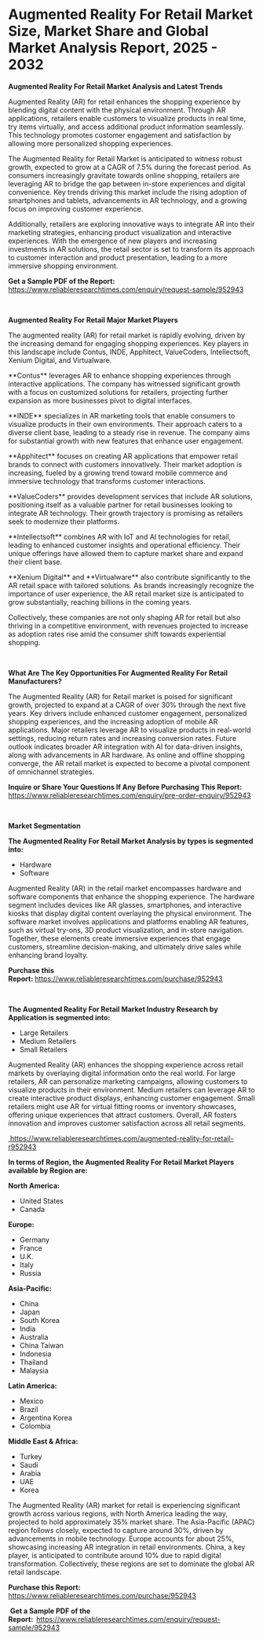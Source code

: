 <p><h1>Augmented Reality For Retail Market Size, Market Share and Global Market Analysis Report, 2025 - 2032</h1></p><p><strong>Augmented Reality For Retail Market Analysis and Latest Trends</strong></p>
<p><p>Augmented Reality (AR) for retail enhances the shopping experience by blending digital content with the physical environment. Through AR applications, retailers enable customers to visualize products in real time, try items virtually, and access additional product information seamlessly. This technology promotes customer engagement and satisfaction by allowing more personalized shopping experiences.</p><p>The Augmented Reality for Retail Market is anticipated to witness robust growth, expected to grow at a CAGR of 7.5% during the forecast period. As consumers increasingly gravitate towards online shopping, retailers are leveraging AR to bridge the gap between in-store experiences and digital convenience. Key trends driving this market include the rising adoption of smartphones and tablets, advancements in AR technology, and a growing focus on improving customer experience. </p><p>Additionally, retailers are exploring innovative ways to integrate AR into their marketing strategies, enhancing product visualization and interactive experiences. With the emergence of new players and increasing investments in AR solutions, the retail sector is set to transform its approach to customer interaction and product presentation, leading to a more immersive shopping environment.</p></p>
<p><strong>Get a Sample PDF of the Report:&nbsp;</strong> <a href="https://www.reliableresearchtimes.com/enquiry/request-sample/952943?utm_campaign=3439&utm_medium=2&utm_source=Github&utm_content=ia&utm_term=18042025&utm_id=augmented-reality-for-retail">https://www.reliableresearchtimes.com/enquiry/request-sample/952943</a></p>
<p>&nbsp;</p>
<p><strong>Augmented Reality For Retail Major Market Players</strong></p>
<p><p>The augmented reality (AR) for retail market is rapidly evolving, driven by the increasing demand for engaging shopping experiences. Key players in this landscape include Contus, INDE, Apphitect, ValueCoders, Intellectsoft, Xenium Digital, and Virtualware.</p><p>**Contus** leverages AR to enhance shopping experiences through interactive applications. The company has witnessed significant growth with a focus on customized solutions for retailers, projecting further expansion as more businesses pivot to digital interfaces. </p><p>**INDE** specializes in AR marketing tools that enable consumers to visualize products in their own environments. Their approach caters to a diverse client base, leading to a steady rise in revenue. The company aims for substantial growth with new features that enhance user engagement.</p><p>**Apphitect** focuses on creating AR applications that empower retail brands to connect with customers innovatively. Their market adoption is increasing, fueled by a growing trend toward mobile commerce and immersive technology that transforms customer interactions.</p><p>**ValueCoders** provides development services that include AR solutions, positioning itself as a valuable partner for retail businesses looking to integrate AR technology. Their growth trajectory is promising as retailers seek to modernize their platforms.</p><p>**Intellectsoft** combines AR with IoT and AI technologies for retail, leading to enhanced customer insights and operational efficiency. Their unique offerings have allowed them to capture market share and expand their client base.</p><p>**Xenium Digital** and **Virtualware** also contribute significantly to the AR retail space with tailored solutions. As brands increasingly recognize the importance of user experience, the AR retail market size is anticipated to grow substantially, reaching billions in the coming years.</p><p>Collectively, these companies are not only shaping AR for retail but also thriving in a competitive environment, with revenues projected to increase as adoption rates rise amid the consumer shift towards experiential shopping.</p></p>
<p>&nbsp;</p>
<p><strong>What Are The Key Opportunities For Augmented Reality For Retail Manufacturers?</strong></p>
<p><p>The Augmented Reality (AR) for Retail market is poised for significant growth, projected to expand at a CAGR of over 30% through the next five years. Key drivers include enhanced customer engagement, personalized shopping experiences, and the increasing adoption of mobile AR applications. Major retailers leverage AR to visualize products in real-world settings, reducing return rates and increasing conversion rates. Future outlook indicates broader AR integration with AI for data-driven insights, along with advancements in AR hardware. As online and offline shopping converge, the AR retail market is expected to become a pivotal component of omnichannel strategies.</p></p>
<p><strong>Inquire or Share Your Questions If Any Before Purchasing This Report:</strong> <a href="https://www.reliableresearchtimes.com/enquiry/pre-order-enquiry/952943?utm_campaign=3439&utm_medium=2&utm_source=Github&utm_content=ia&utm_term=18042025&utm_id=augmented-reality-for-retail">https://www.reliableresearchtimes.com/enquiry/pre-order-enquiry/952943</a></p>
<p>&nbsp;</p>
<p><strong>Market Segmentation</strong></p>
<p><strong>The Augmented Reality For Retail Market Analysis by types is segmented into:</strong></p>
<p><ul><li>Hardware</li><li>Software</li></ul></p>
<p><p>Augmented Reality (AR) in the retail market encompasses hardware and software components that enhance the shopping experience. The hardware segment includes devices like AR glasses, smartphones, and interactive kiosks that display digital content overlaying the physical environment. The software market involves applications and platforms enabling AR features, such as virtual try-ons, 3D product visualization, and in-store navigation. Together, these elements create immersive experiences that engage customers, streamline decision-making, and ultimately drive sales while enhancing brand loyalty.</p></p>
<p><strong>Purchase this Report:&nbsp;</strong><a href="https://www.reliableresearchtimes.com/purchase/952943?utm_campaign=3439&utm_medium=2&utm_source=Github&utm_content=ia&utm_term=18042025&utm_id=augmented-reality-for-retail">https://www.reliableresearchtimes.com/purchase/952943</a></p>
<p>&nbsp;</p>
<p><strong>The Augmented Reality For Retail Market Industry Research by Application is segmented into:</strong></p>
<p><ul><li>Large Retailers</li><li>Medium Retailers</li><li>Small Retailers</li></ul></p>
<p><p>Augmented Reality (AR) enhances the shopping experience across retail markets by overlaying digital information onto the real world. For large retailers, AR can personalize marketing campaigns, allowing customers to visualize products in their environment. Medium retailers can leverage AR to create interactive product displays, enhancing customer engagement. Small retailers might use AR for virtual fitting rooms or inventory showcases, offering unique experiences that attract customers. Overall, AR fosters innovation and improves customer satisfaction across all retail segments.</p></p>
<p><a href="https://www.reliableresearchtimes.com/augmented-reality-for-retail-r952943?utm_campaign=3439&utm_medium=2&utm_source=Github&utm_content=ia&utm_term=18042025&utm_id=augmented-reality-for-retail">&nbsp;https://www.reliableresearchtimes.com/augmented-reality-for-retail-r952943</a></p>
<p><strong>In terms of Region, the Augmented Reality For Retail Market Players available by Region are:</strong></p>
<p>
    <p> <strong> North America: </strong>
        <ul>
            <li>United States</li>
            <li>Canada</li>
        </ul>
        </p> 
    <p> <strong> Europe: </strong>
        <ul>
            <li>Germany</li>
            <li>France</li>
            <li>U.K.</li>
            <li>Italy</li>
            <li>Russia</li>
        </ul>
        </p> 
    <p> <strong> Asia-Pacific: </strong>
        <ul>
            <li>China</li>
            <li>Japan</li>
            <li>South Korea</li>
            <li>India</li>
            <li>Australia</li>
            <li>China Taiwan</li>
            <li>Indonesia</li>
            <li>Thailand</li>
            <li>Malaysia</li>
        </ul>
        </p> 
    <p> <strong> Latin America: </strong>
        <ul>
            <li>Mexico</li>
            <li>Brazil</li>
            <li>Argentina Korea</li>
            <li>Colombia</li>
        </ul>
        </p> 
    <p> <strong> Middle East & Africa: </strong>
        <ul>
            <li>Turkey</li>
            <li>Saudi</li>
            <li>Arabia</li>
            <li>UAE</li>
            <li>Korea</li>
        </ul>
    </p>
    </p>
<p><p>The Augmented Reality (AR) market for retail is experiencing significant growth across various regions, with North America leading the way, projected to hold approximately 35% market share. The Asia-Pacific (APAC) region follows closely, expected to capture around 30%, driven by advancements in mobile technology. Europe accounts for about 25%, showcasing increasing AR integration in retail environments. China, a key player, is anticipated to contribute around 10% due to rapid digital transformation. Collectively, these regions are set to dominate the global AR retail landscape.</p></p>
<p><strong>Purchase this Report: </strong><a href="https://www.reliableresearchtimes.com/purchase/952943?utm_campaign=3439&utm_medium=2&utm_source=Github&utm_content=ia&utm_term=18042025&utm_id=augmented-reality-for-retail">https://www.reliableresearchtimes.com/purchase/952943</a></p>
<p>&nbsp;<strong>Get a Sample PDF of the Report:&nbsp;&nbsp;</strong><a href="https://www.reliableresearchtimes.com/enquiry/request-sample/952943?utm_campaign=3439&utm_medium=2&utm_source=Github&utm_content=ia&utm_term=18042025&utm_id=augmented-reality-for-retail">https://www.reliableresearchtimes.com/enquiry/request-sample/952943</a></p>
<p><strong></strong></p>
<p><p></p><p></p><p></p></p>